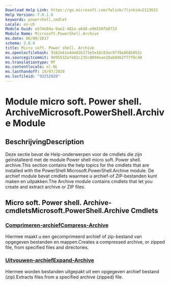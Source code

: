 ```yaml
---
Download Help Link: https://go.microsoft.com/fwlink/?linkid=2113631
Help Version: 7.0.1.0
keywords: powershell,cmdlet
Locale: en-US
Module Guid: eb74e8da-9ae2-482a-a648-e96550fb8733
Module Name: Microsoft.PowerShell.Archive
ms.date: 06/09/2017
schema: 2.0.0
title: Micro soft. Power shell. Archive
ms.openlocfilehash: 9162e61e4de02b173e5e18c03ec9f70e868b852c
ms.sourcegitcommit: 9d95532afe81c235c8094eae28ab84b2f77f8c48
ms.translationtype: MT
ms.contentlocale: nl-NL
ms.lasthandoff: 10/07/2020
ms.locfileid: "93252020"
---
```

# <span data-ttu-id="589a6-103">Module micro soft. Power shell. Archive</span><span class="sxs-lookup"><span data-stu-id="589a6-103">Microsoft.PowerShell.Archive Module</span></span>

## <span data-ttu-id="589a6-104">Beschrijving</span><span class="sxs-lookup"><span data-stu-id="589a6-104">Description</span></span>

<span data-ttu-id="589a6-105">Deze sectie bevat de Help-onderwerpen voor de cmdlets die zijn geïnstalleerd met de module Power shell micro soft. Power shell. archive.</span><span class="sxs-lookup"><span data-stu-id="589a6-105">This section contains the help topics for the cmdlets that are installed with the PowerShell Microsoft.PowerShell.Archive module.</span></span> <span data-ttu-id="589a6-106">De archief module bevat cmdlets waarmee u archief-of ZIP-bestanden kunt maken en uitpakken.</span><span class="sxs-lookup"><span data-stu-id="589a6-106">The Archive module contains cmdlets that let you create and extract archive or ZIP files.</span></span>

## <span data-ttu-id="589a6-107">Micro soft. Power shell. Archive-cmdlets</span><span class="sxs-lookup"><span data-stu-id="589a6-107">Microsoft.PowerShell.Archive Cmdlets</span></span>

### [<span data-ttu-id="589a6-108">Comprimeren-archief</span><span class="sxs-lookup"><span data-stu-id="589a6-108">Compress-Archive</span></span>](Compress-Archive.md)
<span data-ttu-id="589a6-109">Hiermee maakt u een gecomprimeerd archief of zip-bestand van opgegeven bestanden en mappen.</span><span class="sxs-lookup"><span data-stu-id="589a6-109">Creates a compressed archive, or zipped file, from specified files and directories.</span></span>

### [<span data-ttu-id="589a6-110">Uitvouwen-archief</span><span class="sxs-lookup"><span data-stu-id="589a6-110">Expand-Archive</span></span>](Expand-Archive.md)
<span data-ttu-id="589a6-111">Hiermee worden bestanden uitgepakt uit een opgegeven archief bestand (zip).</span><span class="sxs-lookup"><span data-stu-id="589a6-111">Extracts files from a specified archive (zipped) file.</span></span>
